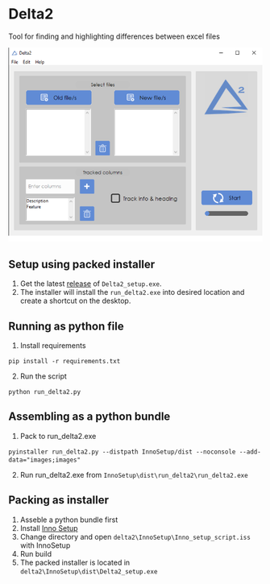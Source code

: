 # Delta2

Tool for finding and highlighting differences between excel files 

![plot](./images/interface.png)


## Setup using packed installer

1. Get the latest [release](https://github.com/necator9/Delta2/releases) of `Delta2_setup.exe`.
2. The installer will install the `run_delta2.exe` into desired location and create a shortcut on the desktop.


## Running as python file

1. Install requirements

```
pip install -r requirements.txt
```

2. Run the script

```
python run_delta2.py
```

## Assembling as a python bundle

1. Pack to run_delta2.exe

```
pyinstaller run_delta2.py --distpath InnoSetup/dist --noconsole --add-data="images;images"
```

2. Run run_delta2.exe from `InnoSetup\dist\run_delta2\run_delta2.exe`

## Packing as installer

1. Asseble a python bundle first
2. Install [Inno Setup](https://jrsoftware.org/isinfo.php)
3. Change directory and open `delta2\InnoSetup\Inno_setup_script.iss` with InnoSetup
4. Run build
5. The packed installer is located in `delta2\InnoSetup\dist\Delta2_setup.exe`
